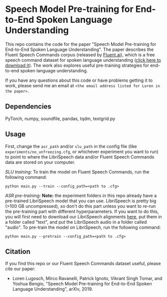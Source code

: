 # Speech Model Pre-training for End-to-End Spoken Language Understanding
This repo contains the code for the paper "Speech Model Pre-training for End-to-End Spoken Language Understanding".
The paper describes the Fluent Speech Commands corpus (released by [Fluent.ai](https://www.fluent.ai/)), which is a free speech command dataset for spoken language understanding ([click here to download it](http://www.fluent.ai/research/fluent-speech-commands/)). The work also explores useful pre-training strategies for end-to-end spoken language understanding.

If you have any questions about this code or have problems getting it to work, please send me an email at ```<the email address listed for Loren in the paper>```.

## Dependencies
PyTorch, numpy, soundfile, pandas, tqdm, textgrid.py

## Usage
First, change the ```asr_path``` and/or ```slu_path``` in the config file (like ```experiments/no_unfreezing.cfg```, or whichever experiment you want to run) to point to where the LibriSpeech data and/or Fluent Speech Commands data are stored on your computer.

_SLU training:_ To train the model on Fluent Speech Commands, run the following command:
```
python main.py --train --config_path=<path to .cfg>
```

_ASR pre-training:_ **Note:** the experiment folders in this repo already have a pre-trained LibriSpeech model that you can use. LibriSpeech is pretty big (>100 GB uncompressed), so don't do this part unless you want to re-run the pre-training part with different hyperparameters. If you want to do this, you will first need to download our LibriSpeech alignments [here](https://zenodo.org/record/2619474#.XKDP2VNKg1g), put them in a folder called "text", and put the LibriSpeech audio in a folder called "audio". To pre-train the model on LibriSpeech, run the following command:
```
python main.py --pretrain --config_path=<path to .cfg>
```


## Citation
If you find this repo or our Fluent Speech Commands dataset useful, please cite our paper:

- Loren Lugosch, Mirco Ravanelli, Patrick Ignoto, Vikrant Singh Tomar, and Yoshua Bengio, "Speech Model Pre-training for End-to-End Spoken Language Understanding", arXiv, 2019.
